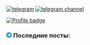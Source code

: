 [![telegram](https://img.shields.io/badge/telegram-atrskv-blue)](https://t.me/atrskv) [![telegram channel](https://img.shields.io/badge/telegram%20channel-torsukov-blue)](https://t.me/torsukov)

[![Profile badge](https://www.codewars.com/users/atrskv/badges/micro)](https://www.codewars.com/users/atrskv)

### <img title="Jenkins" src="resources/telegram-icon.png" height="15" width="15"/> Последние посты:

<!-- BLOG-POST-LIST:START -->
<!-- BLOG-POST-LIST:END -->
